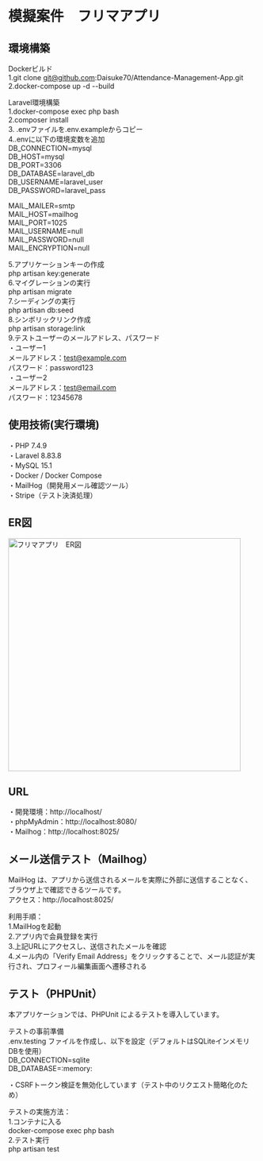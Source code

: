 # 模擬案件　フリマアプリ  
  
## 環境構築
Dockerビルド  
1.git clone git@github.com:Daisuke70/Attendance-Management-App.git  
2.docker-compose up -d --build  

Laravel環境構築  
1.docker-compose exec php bash  
2.composer install  
3. .envファイルを.env.exampleからコピー  
4..envに以下の環境変数を追加  
DB_CONNECTION=mysql  
DB_HOST=mysql  
DB_PORT=3306  
DB_DATABASE=laravel_db  
DB_USERNAME=laravel_user  
DB_PASSWORD=laravel_pass  
  
MAIL_MAILER=smtp  
MAIL_HOST=mailhog  
MAIL_PORT=1025  
MAIL_USERNAME=null  
MAIL_PASSWORD=null  
MAIL_ENCRYPTION=null  
  
5.アプリケーションキーの作成  
php artisan key:generate  
6.マイグレーションの実行  
php artisan migrate  
7.シーディングの実行  
php artisan db:seed  
8.シンボリックリンク作成  
php artisan storage:link  
9.テストユーザーのメールアドレス、パスワード  
・ユーザー1  
メールアドレス：test@example.com  
パスワード：password123  
・ユーザー2  
メールアドレス：test@email.com  
パスワード：12345678  

## 使用技術(実行環境)  
・PHP 7.4.9  
・Laravel 8.83.8  
・MySQL 15.1  
・Docker / Docker Compose  
・MailHog（開発用メール確認ツール）  
・Stripe（テスト決済処理）  

## ER図  
<img width="469" alt="フリマアプリ　ER図" src="https://github.com/user-attachments/assets/1d5b70af-c9d5-4e33-9bd5-6a85d7e097f4" />

## URL
・開発環境：http://localhost/  
・phpMyAdmin：http://localhost:8080/  
・Mailhog：http://localhost:8025/  

## メール送信テスト（Mailhog）  
MailHog は、アプリから送信されるメールを実際に外部に送信することなく、ブラウザ上で確認できるツールです。  
アクセス：http://localhost:8025/  
  
利用手順：  
1.MailHogを起動  
2.アプリ内で会員登録を実行  
3.上記URLにアクセスし、送信されたメールを確認  
4.メール内の「Verify Email Address」をクリックすることで、メール認証が実行され、プロフィール編集画面へ遷移される  
  
## テスト（PHPUnit）  
本アプリケーションでは、PHPUnit によるテストを導入しています。  
  
テストの事前準備  
.env.testing ファイルを作成し、以下を設定（デフォルトはSQLiteインメモリDBを使用）  
DB_CONNECTION=sqlite  
DB_DATABASE=:memory:  
  
・CSRFトークン検証を無効化しています（テスト中のリクエスト簡略化のため）  
  
テストの実施方法：  
1.コンテナに入る  
docker-compose exec php bash  
2.テスト実行  
php artisan test

